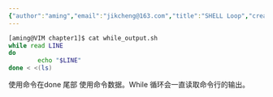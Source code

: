 ```yaml
---
{"author":"aming","email":"jikcheng@163.com","title":"SHELL Loop","creation_date":"2022-06-27 15:57","Last modified date":"2022-11-25 16:05","tags":"SHELL Loop","File Folder with relative path":"system/Doc/Linux/Linux Doc/Linux SHELL","remark":null,"other":null,"dg-publish":true,"permalink":"/system/doc/linux/linux-doc/linux-shell/shell-loop/","dgPassFrontmatter":true}
---
```




```sh
[aming@VIM chapter1]$ cat while_output.sh 
while read LINE
do 
        echo "$LINE"
done < <(ls)
```

使用命令在done 尾部 使用命令数据。While 循环会一直读取命令行的输出。
